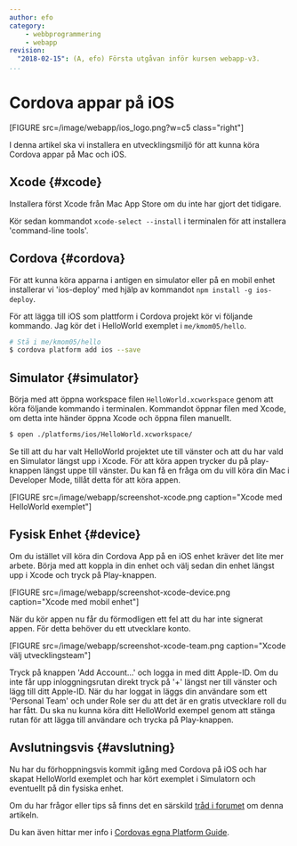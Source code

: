 ```yaml
---
author: efo
category:
    - webbprogrammering
    - webapp
revision:
  "2018-02-15": (A, efo) Första utgåvan inför kursen webapp-v3.
...
```

Cordova appar på iOS
==================================

[FIGURE src=/image/webapp/ios_logo.png?w=c5 class="right"]

I denna artikel ska vi installera en utvecklingsmiljö för att kunna köra Cordova appar på Mac och iOS.



Xcode {#xcode}
---------------------------------
Installera först Xcode från Mac App Store om du inte har gjort det tidigare.

Kör sedan kommandot `xcode-select --install` i terminalen för att installera 'command-line tools'.



Cordova {#cordova}
---------------------------------
För att kunna köra apparna i antigen en simulator eller på en mobil enhet installerar vi 'ios-deploy' med hjälp av kommandot `npm install -g ios-deploy`.

För att lägga till iOS som plattform i Cordova projekt kör vi följande kommando. Jag kör det i HelloWorld exemplet i `me/kmom05/hello`.

```bash
# Stå i me/kmom05/hello
$ cordova platform add ios --save
```



Simulator {#simulator}
---------------------------------
Börja med att öppna workspace filen `HelloWorld.xcworkspace` genom att köra följande kommando i terminalen. Kommandot öppnar filen med Xcode, om detta inte händer öppna Xcode och öppna filen manuellt.

```bash
$ open ./platforms/ios/HelloWorld.xcworkspace/
```

Se till att du har valt HelloWorld projektet ute till vänster och att du har vald en Simulator längst upp i Xcode. För att köra appen trycker du på play-knappen längst uppe till vänster. Du kan få en fråga om du vill köra din Mac i Developer Mode, tillåt detta för att köra appen.

[FIGURE src=/image/webapp/screenshot-xcode.png caption="Xcode med HelloWorld exemplet"]



Fysisk Enhet {#device}
---------------------------------
Om du istället vill köra din Cordova App på en iOS enhet kräver det lite mer arbete. Börja med att koppla in din enhet och välj sedan din enhet längst upp i Xcode och tryck på Play-knappen.

[FIGURE src=/image/webapp/screenshot-xcode-device.png caption="Xcode med mobil enhet"]

När du kör appen nu får du förmodligen ett fel att du har inte signerat appen. För detta behöver du ett utvecklare konto.

[FIGURE src=/image/webapp/screenshot-xcode-team.png caption="Xcode välj utvecklingsteam"]

Tryck på knappen 'Add Account...' och logga in med ditt Apple-ID. Om du inte får upp inloggningsrutan direkt tryck på '+' längst ner till vänster och lägg till ditt Apple-ID. När du har loggat in läggs din användare som ett 'Personal Team' och under Role ser du att det är en gratis utvecklare roll du har fått. Du ska nu kunna köra ditt HelloWorld exempel genom att stänga rutan för att lägga till användare och trycka på Play-knappen.



Avslutningsvis {#avslutning}
--------------------------------------
Nu har du förhoppningsvis kommit igång med Cordova på iOS och har skapat HelloWorld exemplet och har kört exemplet i Simulatorn och eventuellt på din fysiska enhet.

Om du har frågor eller tips så finns det en särskild [tråd i forumet](t/7311) om denna artikeln.

Du kan även hittar mer info i [Cordovas egna Platform Guide](https://cordova.apache.org/docs/en/latest/guide/platforms/ios/index.html).
